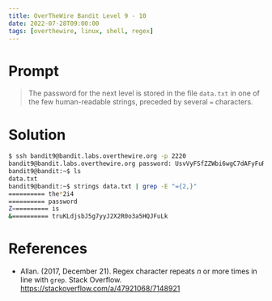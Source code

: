 ```yaml
---
title: OverTheWire Bandit Level 9 - 10
date: 2022-07-28T09:00:00
tags: [overthewire, linux, shell, regex]
---
```

# Prompt
> The password for the next level is stored in the file `data.txt` in one of the few human-readable strings, preceded by several `=` characters.

# Solution
```sh
$ ssh bandit9@bandit.labs.overthewire.org -p 2220
bandit9@bandit.labs.overthewire.org password: UsvVyFSfZZWbi6wgC7dAFyFuR6jQQUhR
bandit9@bandit:~$ ls
data.txt
bandit9@bandit:~$ strings data.txt | grep -E "={2,}"
========== the*2i4
========== password
Z========== is
&========== truKLdjsbJ5g7yyJ2X2R0o3a5HQJFuLk
```

# References
* Allan. (2017, December 21). Regex character repeats $n$ or more times in line with `grep`. Stack Overflow. <https://stackoverflow.com/a/47921068/7148921>